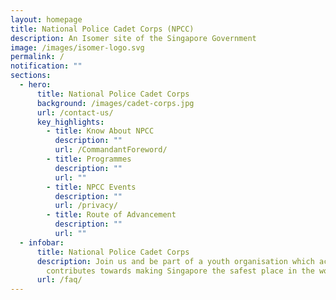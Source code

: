 ```yaml
---
layout: homepage
title: National Police Cadet Corps (NPCC)
description: An Isomer site of the Singapore Government
image: /images/isomer-logo.svg
permalink: /
notification: ""
sections:
  - hero:
      title: National Police Cadet Corps
      background: /images/cadet-corps.jpg
      url: /contact-us/
      key_highlights:
        - title: Know About NPCC
          description: ""
          url: /CommandantForeword/
        - title: Programmes
          description: ""
          url: ""
        - title: NPCC Events
          description: ""
          url: /privacy/
        - title: Route of Advancement
          description: ""
          url: ""
  - infobar:
      title: National Police Cadet Corps
      description: Join us and be part of a youth organisation which actively
        contributes towards making Singapore the safest place in the world!
      url: /faq/
---
```


